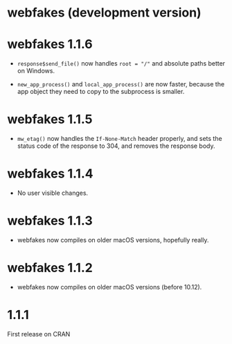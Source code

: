 # webfakes (development version)

# webfakes 1.1.6

* `response$send_file()` now handles `root = "/"` and absolute paths
  better on Windows.

* `new_app_process()` and `local_app_process()` are now faster,
  because the app object they need to copy to the subprocess is smaller.

# webfakes 1.1.5

* `mw_etag()` now handles the `If-None-Match` header properly, and sets
  the status code of the response to 304, and removes the response body.

# webfakes 1.1.4

* No user visible changes.

# webfakes 1.1.3

* webfakes now compiles on older macOS versions, hopefully really.

# webfakes 1.1.2

* webfakes now compiles on older macOS versions (before 10.12).

# 1.1.1

First release on CRAN
